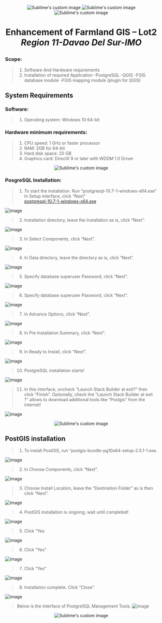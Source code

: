 <p align="center">
  <img src="https://user-images.githubusercontent.com/16941074/202843746-c7492c94-5903-46c2-8cad-81c1646c3c9c.png" alt="Sublime's custom image"/>
  <img src="https://user-images.githubusercontent.com/16941074/202843678-69ad0d48-0eaa-4769-96cd-49f470bd887c.png" alt="Sublime's custom image"/>
  <img src="https://user-images.githubusercontent.com/16941074/202843692-6cab6073-d571-4e6e-9364-93f531a6b73a.png" alt="Sublime's custom image"/>
</p>
<h1><p align="center">
Enhancement of Farmland GIS – Lot2
  <br>
    <i>Region 11-Davao Del Sur-IMO</i>
</p></h1>
  

  
  
  ###  Scope:
  
  >1. Software And Hardware requirements
  >2. Installation of required Application
     -PostgreSQL
     -QGIS
     -FGIS database module
     -FGIS mapping module (plugin for QGIS)
  
  
 <h2>System Requirements</h2>
 

   ### Software:
  > 1. Operating system: Windows 10 64-bit
  
   ### Hardware minimum requirements:
   > 1. CPU speed: 1 GHz or faster processor
   > 2. RAM: 2GB for 64-bit
   > 3. Hard disk space: 20 GB
   > 4. Graphics card: DirectX 9 or later with WDDM 1.0 Driver
   
<p align="center">
    <img src="https://user-images.githubusercontent.com/16941074/202845446-b3878f4a-243e-49f7-956e-4313b394ffcb.png" alt="Sublime's custom image"/>
</p>

  ### PosgreSQL Installation:
 >1. To start the installation. Run “postgresql-10.7-1-windows-x64.exe”
      In Setup interface, click “Next” <br>
<a href="https://drive.google.com/drive/folders/1xmEuVfRsk3M3Oapj-fPeYNDcMRbPbOYt?usp=sharing" target="_blank">postgresql-10.7-1-windows-x64.exe</a>

![image](https://user-images.githubusercontent.com/16941074/202847168-b0d3c2db-47e8-4de7-8857-69bd3fb1a6d2.png)

 >2. Installation directory, leave the Installation as is, click “Next”.
 
 ![image](https://user-images.githubusercontent.com/16941074/202847234-4517735e-c20d-4a51-be0e-7933e9b6404f.png)

 >3. In Select Components, click “Next”.

![image](https://user-images.githubusercontent.com/16941074/202847296-8f3e44e5-7698-4b02-b0e3-ba748458e9dd.png)

>4. In Data directory, leave the directory as is, click “Next”.

![image](https://user-images.githubusercontent.com/16941074/202847315-92bf3648-2c88-4ddf-b865-73551f88ea20.png)

>5. Specify database superuser Password, click “Next”.

![image](https://user-images.githubusercontent.com/16941074/202847716-883d95e8-7171-4c0a-9144-f744b8b58c58.png)

>6. Specify database superuser Password, click “Next”.

![image](https://user-images.githubusercontent.com/16941074/202847731-27884581-2f15-4b01-811b-151b3d148d85.png)

>7. In Advance Options, click “Next”.

![image](https://user-images.githubusercontent.com/16941074/202847757-3dcb4e7d-73ad-4acf-989d-c139a1f890cd.png)

>8. In Pre Installation Summary, click “Next”.

![image](https://user-images.githubusercontent.com/16941074/202847776-66573b9a-88a0-4197-a318-39a219697f5a.png)

>9. In Ready to Install, click “Next”.

![image](https://user-images.githubusercontent.com/16941074/202847824-5c0f05b8-13e5-487a-9663-d0567c02b64a.png)


>10. PostgreSQL installation starts!

![image](https://user-images.githubusercontent.com/16941074/202847841-50c18f34-b355-451d-a89c-5ea643e9eb6d.png)

>11. In this interface, uncheck “Launch Stack Builder at exit?” then click “Finish”. 
     Optionally, check the “Launch Stack Builder at exit ?” allows to download additional tools like “Postgis” from the internet!

![image](https://user-images.githubusercontent.com/16941074/202847925-c1755762-808f-47f9-98bf-4b3a4e70ef3b.png)

<p align="center">
   <img src="https://user-images.githubusercontent.com/16941074/202848243-dada256c-25c7-4ccb-8cfe-531bab40b096.png" alt="Sublime's custom image"/>
</p>

 <h2>PostGIS installation</h2>

>1. To install PostGIS, run “postgis-bundle-pg10x64-setup-2.5.1-1.exe.

![image](https://user-images.githubusercontent.com/16941074/202848461-e16b612a-16fb-45a6-8be3-ea7942b5034b.png)

>2. In Choose Components, click “Next”.

![image](https://user-images.githubusercontent.com/16941074/202848489-4bb3bd44-cafb-4f41-9c2f-caab4a23e88d.png)

>3. Choose Install Location, leave the “Destination Folder” as is
    then click “Next”.

![image](https://user-images.githubusercontent.com/16941074/202848521-48fcad99-51bb-406c-b6c1-fadf4dbc8740.png)

>4. PostGIS installation is ongoing, wait until completed! 

![image](https://user-images.githubusercontent.com/16941074/202848537-6de96514-c7d3-450a-99da-938a029441df.png)


>5. Click “Yes

![image](https://user-images.githubusercontent.com/16941074/202848572-c1bd5978-85a7-49a2-ab20-58ca28acb281.png)

>6. Click “Yes”

![image](https://user-images.githubusercontent.com/16941074/202848610-dc2c3e82-38d4-4e14-91ed-b8172e147f3e.png)

>7. Click “Yes”

![image](https://user-images.githubusercontent.com/16941074/202848719-2cad1e2d-c1d5-42bd-89b6-18fc0d97bf66.png)

>8. Installation complete. Click “Close”.

![image](https://user-images.githubusercontent.com/16941074/202848744-0abd4981-8f2b-4027-b1b7-cb46d809d015.png)

>Below is the interface of PostgreSQL Management Tools.
![image](https://user-images.githubusercontent.com/16941074/202848941-de0819a6-afea-480d-a7dd-1d65cdadf7de.png)


<p align="center">
    <img src="https://upload.wikimedia.org/wikipedia/commons/c/c2/QGIS_logo%2C_2017.svg" alt="Sublime's custom image"/>
</p>


















  





